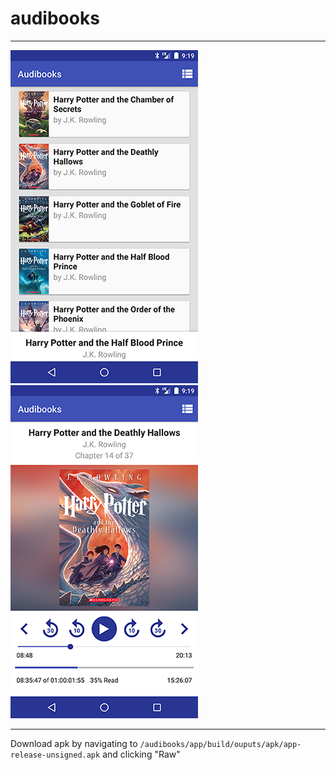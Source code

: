 # audibooks

------------
![](https://raw.githubusercontent.com/BestintheVerse/audibooks/master/Images/book_chooser.png) ![](https://raw.githubusercontent.com/BestintheVerse/audibooks/master/Images/play_book.png)

------------
Download apk by navigating to `/audibooks/app/build/ouputs/apk/app-release-unsigned.apk` and clicking "Raw"

